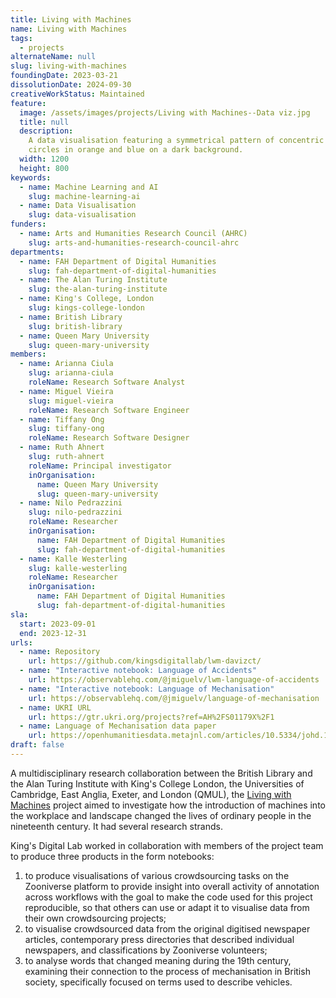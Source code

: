 ```yaml
---
title: Living with Machines
name: Living with Machines
tags:
  - projects
alternateName: null
slug: living-with-machines
foundingDate: 2023-03-21
dissolutionDate: 2024-09-30
creativeWorkStatus: Maintained
feature:
  image: /assets/images/projects/Living with Machines--Data viz.jpg
  title: null
  description:
    A data visualisation featuring a symmetrical pattern of concentric
    circles in orange and blue on a dark background.
  width: 1200
  height: 800
keywords:
  - name: Machine Learning and AI
    slug: machine-learning-ai
  - name: Data Visualisation
    slug: data-visualisation
funders:
  - name: Arts and Humanities Research Council (AHRC)
    slug: arts-and-humanities-research-council-ahrc
departments:
  - name: FAH Department of Digital Humanities
    slug: fah-department-of-digital-humanities
  - name: The Alan Turing Institute
    slug: the-alan-turing-institute
  - name: King's College, London
    slug: kings-college-london
  - name: British Library
    slug: british-library
  - name: Queen Mary University
    slug: queen-mary-university
members:
  - name: Arianna Ciula
    slug: arianna-ciula
    roleName: Research Software Analyst
  - name: Miguel Vieira
    slug: miguel-vieira
    roleName: Research Software Engineer
  - name: Tiffany Ong
    slug: tiffany-ong
    roleName: Research Software Designer
  - name: Ruth Ahnert
    slug: ruth-ahnert
    roleName: Principal investigator
    inOrganisation:
      name: Queen Mary University
      slug: queen-mary-university
  - name: Nilo Pedrazzini
    slug: nilo-pedrazzini
    roleName: Researcher
    inOrganisation:
      name: FAH Department of Digital Humanities
      slug: fah-department-of-digital-humanities
  - name: Kalle Westerling
    slug: kalle-westerling
    roleName: Researcher
    inOrganisation:
      name: FAH Department of Digital Humanities
      slug: fah-department-of-digital-humanities
sla:
  start: 2023-09-01
  end: 2023-12-31
urls:
  - name: Repository
    url: https://github.com/kingsdigitallab/lwm-davizct/
  - name: "Interactive notebook: Language of Accidents"
    url: https://observablehq.com/@jmiguelv/lwm-language-of-accidents
  - name: "Interactive notebook: Language of Mechanisation"
    url: https://observablehq.com/@jmiguelv/language-of-mechanisation
  - name: UKRI URL
    url: https://gtr.ukri.org/projects?ref=AH%2FS01179X%2F1
  - name: Language of Mechanisation data paper
    url: https://openhumanitiesdata.metajnl.com/articles/10.5334/johd.195
draft: false
---
```


A multidisciplinary research collaboration between the British Library and the Alan Turing Institute with King's College London, the Universities of Cambridge, East Anglia, Exeter, and London (QMUL), the [Living with Machines](https://www.zooniverse.org/projects/bldigital/living-with-machines/) project aimed to investigate how the introduction of machines into the workplace and landscape changed the lives of ordinary people in the nineteenth century. It had several research strands.

King's Digital Lab worked in collaboration with members of the project team to produce three products in the form notebooks:

1. to produce visualisations of various crowdsourcing tasks on the Zooniverse platform to provide insight into overall activity of annotation across workflows with the goal to make the code used for this project reproducible, so that others can use or adapt it to visualise data from their own crowdsourcing projects;
2. to visualise crowdsourced data from the original digitised newspaper articles, contemporary press directories that described individual newspapers, and classifications by Zooniverse volunteers;
3. to analyse words that changed meaning during the 19th century, examining their connection to the process of mechanisation in British society, specifically focused on terms used to describe vehicles.
